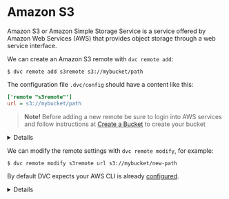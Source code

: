 # Amazon S3

Amazon S3 or Amazon Simple Storage Service is a service offered by Amazon Web
Services (AWS) that provides object storage through a web service interface.

We can create an Amazon S3 remote with `dvc remote add`:

```dvc
$ dvc remote add s3remote s3://mybucket/path
```

The configuration file `.dvc/config` should have a content like this:

```ini
['remote "s3remote"']
url = s3://mybucket/path
```

> **Note!** Before adding a new remote be sure to login into AWS services and
> follow instructions at
> [Create a Bucket](https://docs.aws.amazon.com/AmazonS3/latest/gsg/CreatingABucket.html)
> to create your bucket

<details>

### Details: AWS permissions

DVC uses the `boto3` library to communicate with AWS. The following API methods
are performed:

- `list_objects_v2`, `list_objects`
- `head_object`
- `download_file`
- `upload_file`
- `delete_object`
- `copy`

So, make sure you have the following permissions enabled:

- `s3:ListBucket`
- `s3:GetObject`
- `s3:PutObject`
- `s3:DeleteObject`

</details>

We can modify the remote settings with `dvc remote modify`, for example:

```dvc
$ dvc remote modify s3remote url s3://mybucket/new-path
```

By default DVC expects your AWS CLI is already
[configured](https://docs.aws.amazon.com/cli/latest/userguide/cli-chap-configure.html).

<details>

### Details: Override default AWS credentials

DVC will be using default AWS credentials file to access S3. To override some of
these settings, you could use the following options:

- `region` - change S3 remote region:

  ```dvc
  $ dvc remote modify s3remote region us-east-2
  ```

- `profile` - credentials profile name to use to access S3:

  ```dvc
  $ dvc remote modify s3remote profile myprofile
  ```

- `credentialpath` - credentials path to use to access S3:

  ```dvc
  $ dvc remote modify s3remote credentialpath /path/to/my/creds
  ```

- `endpointurl` - endpoint URL to use to access S3:

  ```dvc
  $ dvc remote modify s3remote endpointurl https://myendpoint.com
  ```

- `url` - remote location URL

  ```dvc
  $ dvc remote modify s3remote url s3://mybucket/remote
  ```

- `use_ssl` - whether or not to use SSL. By default, SSL is used

  ```dvc
  $ dvc remote modify s3remote use_ssl false
  ```

- `listobjects` - whether or not to use `list_objects`. By default,
  `list_objects_v2` is used. Useful for ceph and other s3 emulators.

  ```dvc
  $ dvc remote modify s3remote listobjects true
  ```

- `sse` - server-side encryption algorithm to use (e.g., AES256, aws:kms). By
  default, no encryption is used.

  ```dvc
  $ dvc remote modify s3remote sse AES256
  ```

- `acl` - set object level access control list (ACL) such as `private`,
  `public-read`, etc. By default, no ACL is specified.

  ```dvc
  $ dvc remote modify s3remote acl bucket-owner-full-control
  ```

</details>
